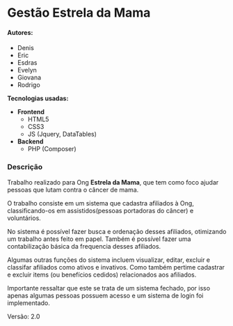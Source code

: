 <h1>Gestão Estrela da Mama</h1>

<h4>Autores:</h4>
<ul>
    <li>Denis</li>
    <li>Eric</li>
    <li>Esdras</li>
    <li>Evelyn</li>
    <li>Giovana</li>
    <li>Rodrigo</li>
</ul>

<b>Tecnologias usadas:</b>
<ul>
    <li><b>Frontend</b>
        <ul>
            <li>HTML5</li>
            <li>CSS3</li>
            <li>JS (Jquery, DataTables)</li>
        </ul>
    </li>
    <li><b>Backend</b>
        <ul>
            <li>PHP (Composer)</li>
        </ul>
    </li>
</ul>

<h3>Descrição</h3>
<description>
    <p>
        Trabalho realizado para Ong <b>Estrela da Mama</b>, que tem como foco ajudar
        pessoas que lutam contra o câncer de mama.
    </p>
    <p>
        O trabalho consiste em um sistema que cadastra afiliados à Ong,
        classificando-os em assistidos(pessoas portadoras do câncer) e voluntários.
    </p>
    <p>
        No sistema é possível fazer busca e ordenação desses afiliados, otimizando um trabalho antes feito em papel.
        Também é possível fazer uma contabilização básica da frequencia desses afiliados.
    </p>
    <p>
        Algumas outras funções do sistema incluem visualizar, editar, excluir e classifar afiliados como ativos e
        invativos.
        Como também pertime cadastrar e excluir items (ou benefícios cedidos) relacionados aos afiliados.
    </p>
    <p>
        Importante ressaltar que este se trata de um sistema fechado, por isso apenas algumas pessoas possuem acesso e
        um sistema de login foi implementado.
    </p>

</description>

<footer>
    Versão: 2.0
</footer>
